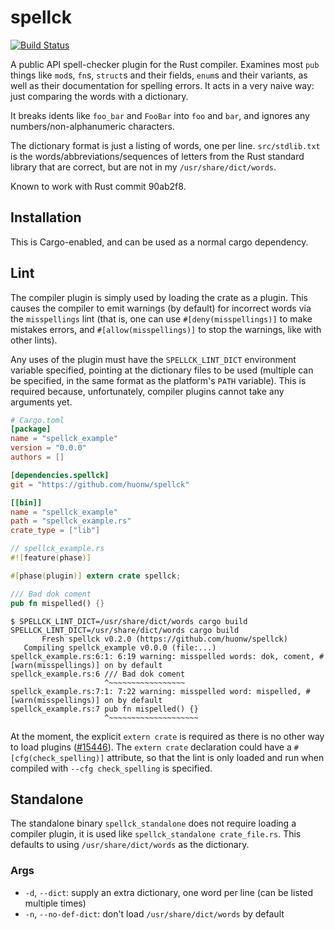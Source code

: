 # spellck

[![Build Status](https://travis-ci.org/huonw/spellck.png)](https://travis-ci.org/huonw/spellck)

A public API spell-checker plugin for the Rust compiler. Examines most
`pub` things like `mod`s, `fn`s, `struct`s and their fields, `enum`s
and their variants, as well as their documentation for spelling
errors.  It acts in a very naive way: just comparing the words with a
dictionary.

It breaks idents like `foo_bar` and `FooBar` into `foo` and `bar`, and
ignores any numbers/non-alphanumeric characters.

The dictionary format is just a listing of words, one per
line. `src/stdlib.txt` is the words/abbreviations/sequences of letters
from the Rust standard library that are correct, but are not in my
`/usr/share/dict/words`.

Known to work with Rust commit 90ab2f8.

## Installation

This is Cargo-enabled, and can be used as a normal cargo dependency.

## Lint

The compiler plugin is simply used by loading the crate as a
plugin. This causes the compiler to emit warnings (by default) for
incorrect words via the `misspellings` lint (that is, one can use
`#[deny(misspellings)]` to make mistakes errors, and
`#[allow(misspellings)]` to stop the warnings, like with other lints).

Any uses of the plugin must have the `SPELLCK_LINT_DICT` environment
variable specified, pointing at the dictionary files to be used
(multiple can be specified, in the same format as the platform's
`PATH` variable). This is required because, unfortunately, compiler
plugins cannot take any arguments yet.

```toml
# Cargo.toml
[package]
name = "spellck_example"
version = "0.0.0"
authors = []

[dependencies.spellck]
git = "https://github.com/huonw/spellck"

[[bin]]
name = "spellck_example"
path = "spellck_example.rs"
crate_type = ["lib"]
```

```rust
// spellck_example.rs
#![feature(phase)]

#[phase(plugin)] extern crate spellck;

/// Bad dok coment
pub fn mispelled() {}
```

```
$ SPELLCK_LINT_DICT=/usr/share/dict/words cargo build
SPELLCK_LINT_DICT=/usr/share/dict/words cargo build
       Fresh spellck v0.2.0 (https://github.com/huonw/spellck)
   Compiling spellck_example v0.0.0 (file:...)
spellck_example.rs:6:1: 6:19 warning: misspelled words: dok, coment, #[warn(misspellings)] on by default
spellck_example.rs:6 /// Bad dok coment
                     ^~~~~~~~~~~~~~~~~~
spellck_example.rs:7:1: 7:22 warning: misspelled word: mispelled, #[warn(misspellings)] on by default
spellck_example.rs:7 pub fn mispelled() {}
                     ^~~~~~~~~~~~~~~~~~~~~
```

At the moment, the explicit `extern crate` is required as there is no
other way to load plugins
([#15446](https://github.com/rust-lang/rust/issues/15446)). The
`extern crate` declaration could have a `#[cfg(check_spelling)]`
attribute, so that the lint is only loaded and run when compiled with
`--cfg check_spelling` is specified.


## Standalone

The standalone binary `spellck_standalone` does not require loading a
compiler plugin, it is used like `spellck_standalone
crate_file.rs`. This defaults to using `/usr/share/dict/words` as the
dictionary.

### Args

- `-d`, `--dict`: supply an extra dictionary, one word per line (can
  be listed multiple times)
- `-n`, `--no-def-dict`: don't load `/usr/share/dict/words` by default
